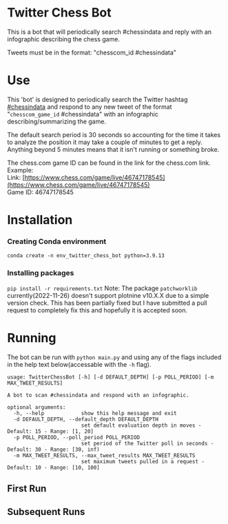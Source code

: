 # Twitter Chess Bot

This is a bot that will periodically search #chessindata and reply with an infographic describing the chess game.

Tweets must be in the format: 
"chesscom\_id #chessindata"

# Use
This 'bot' is designed to periodically search the Twitter hashtag [#chessindata](https://twitter.com/search?q=chessindata) and respond to any new tweet of the format "`chesscom_game_id` #chessindata" with an infographic describing/summarizing the game.

The default search period is 30 seconds so accounting for the time it takes to analyze the position it may take a couple of minutes to get a reply.  Anything beyond 5 minutes means that it isn't running or something broke.

The chess.com game ID can be found in the link for the chess.com link.  
Example:  
Link: [https://www.chess.com/game/live/46747178545](https://www.chess.com/game/live/46747178545)  
Game ID: 46747178545  

# Installation
### Creating Conda environment
```conda create -n env_twitter_chess_bot python=3.9.13```
### Installing packages
```pip install -r requirements.txt```
Note: The package `patchworklib` currently(2022-11-26) doesn't support plotnine v10.X.X due to a simple version check.  This has been partially fixed but I have submitted a pull request to completely fix this and hopefully it is accepted soon.

# Running
The bot can be run with `python main.py` and using any of the flags included in the help text below(accessable with the `-h` flag).

```
usage: TwitterChessBot [-h] [-d DEFAULT_DEPTH] [-p POLL_PERIOD] [-m MAX_TWEET_RESULTS]

A bot to scan #chessindata and respond with an infographic.

optional arguments:
  -h, --help            show this help message and exit
  -d DEFAULT_DEPTH, --default_depth DEFAULT_DEPTH
                        set default evaluation depth in moves - Default: 15 - Range: [1, 20]
  -p POLL_PERIOD, --poll_period POLL_PERIOD
                        set period of the Twitter poll in seconds - Default: 30 - Range: [30, inf)
  -m MAX_TWEET_RESULTS, --max_tweet_results MAX_TWEET_RESULTS
                        set maximum tweets pulled in a request - Default: 10 - Range: [10, 100]
```

## First Run

## Subsequent Runs




